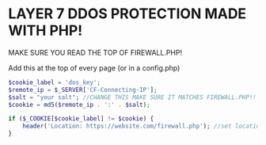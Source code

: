 # LAYER 7 DDOS PROTECTION MADE WITH PHP!

MAKE SURE YOU READ THE TOP OF FIREWALL.PHP!

Add this at the top of every page (or in a config.php)

```php
$cookie_label = 'dos_key';
$remote_ip = $_SERVER['CF-Connecting-IP'];	
$salt = "your salt"; //CHANGE THIS MAKE SURE IT MATCHES FIREWALL.PHP!!
$cookie = md5($remote_ip . ':' . $salt);

if ($_COOKIE[$cookie_label] != $cookie) {
	header('Location: https://website.com/firewall.php'); //set location if firewall not complete
}
```
